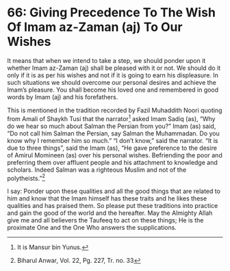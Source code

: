 66: Giving Precedence To The Wish Of Imam az-Zaman (aj) To Our Wishes
=====================================================================

It means that when we intend to take a step, we should ponder upon it
whether Imam az-Zaman (aj) shall be pleased with it or not. We should do
it only if it is as per his wishes and not if it is going to earn his
displeasure. In such situations we should overcome our personal desires
and achieve the Imam’s pleasure. You shall become his loved one and
remembered in good words by Imam (aj) and his forefathers.

This is mentioned in the tradition recorded by Fazil Muhaddith Noori
quoting from Amali of Shaykh Tusi that the narrator[^1] asked Imam Sadiq
(as), “Why do we hear so much about Salman the Persian from you?” Imam
(as) said, “Do not call him Salman the Persian, say Salman the
Muhammadan. Do you know why I remember him so much.” “I don’t know,”
said the narrator. “It is due to three things”, said the Imam (as), “He
gave preference to the desire of Amirul Momineen (as) over his personal
wishes. Befriending the poor and preferring them over affluent people
and his attachment to knowledge and scholars. Indeed Salman was a
righteous Muslim and not of the polytheists.”[^2]

I say: Ponder upon these qualities and all the good things that are
related to him and know that the Imam himself has these traits and he
likes these qualities and has praised them. So please put these
traditions into practice and gain the good of the world and the
hereafter. May the Almighty Allah give me and all believers the Taufeeq
to act on these things; He is the proximate One and the One Who answers
the supplications.

[^1]: It is Mansur bin Yunus.

[^2]: Biharul Anwar, Vol. 22, Pg. 227, Tr. no. 33


